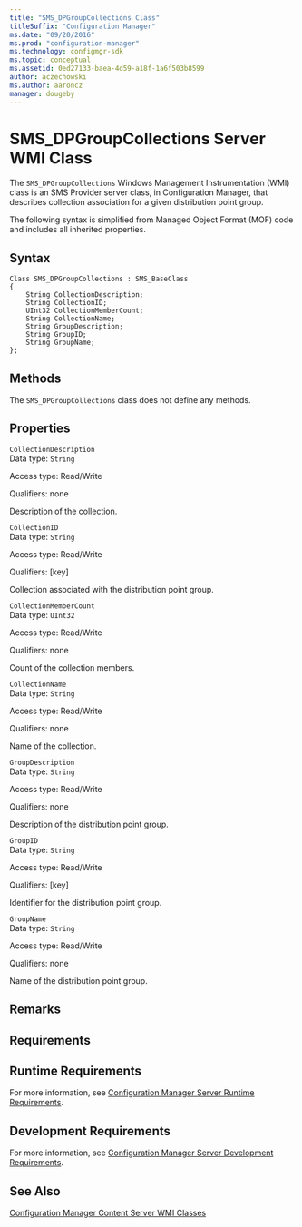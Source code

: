 ```yaml
---
title: "SMS_DPGroupCollections Class"
titleSuffix: "Configuration Manager"
ms.date: "09/20/2016"
ms.prod: "configuration-manager"
ms.technology: configmgr-sdk
ms.topic: conceptual
ms.assetid: 0ed27133-baea-4d59-a18f-1a6f503b8599
author: aczechowski
ms.author: aaroncz
manager: dougeby
---
```

# SMS_DPGroupCollections Server WMI Class
The `SMS_DPGroupCollections` Windows Management Instrumentation (WMI) class is an SMS Provider server class, in Configuration Manager, that describes collection association for a given distribution point group.  

 The following syntax is simplified from Managed Object Format (MOF) code and includes all inherited properties.  

## Syntax  

```  
Class SMS_DPGroupCollections : SMS_BaseClass  
{  
    String CollectionDescription;  
    String CollectionID;  
    UInt32 CollectionMemberCount;  
    String CollectionName;  
    String GroupDescription;  
    String GroupID;  
    String GroupName;  
};  
```  

## Methods  
 The `SMS_DPGroupCollections` class does not define any methods.  

## Properties  
 `CollectionDescription`  
 Data type: `String`  

 Access type: Read/Write  

 Qualifiers: none  

 Description of the collection.  

 `CollectionID`  
 Data type: `String`  

 Access type: Read/Write  

 Qualifiers: [key]  

 Collection associated with the distribution point group.  

 `CollectionMemberCount`  
 Data type: `UInt32`  

 Access type: Read/Write  

 Qualifiers: none  

 Count of the collection members.  

 `CollectionName`  
 Data type: `String`  

 Access type: Read/Write  

 Qualifiers: none  

 Name of the collection.  

 `GroupDescription`  
 Data type: `String`  

 Access type: Read/Write  

 Qualifiers: none  

 Description of the distribution point group.  

 `GroupID`  
 Data type: `String`  

 Access type: Read/Write  

 Qualifiers: [key]  

 Identifier for the distribution point group.  

 `GroupName`  
 Data type: `String`  

 Access type: Read/Write  

 Qualifiers: none  

 Name of the distribution point group.  

## Remarks  

## Requirements  

## Runtime Requirements  
 For more information, see [Configuration Manager Server Runtime Requirements](../../../../../develop/core/reqs/server-runtime-requirements.md).  

## Development Requirements  
 For more information, see [Configuration Manager Server Development Requirements](../../../../../develop/core/reqs/server-development-requirements.md).  

## See Also  
 [Configuration Manager Content Server WMI Classes](../../../../../develop/reference/core/servers/configure/content-server-wmi-classes.md)
